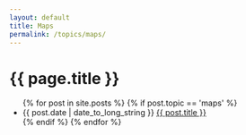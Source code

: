 ```yaml
---
layout: default
title: Maps
permalink: /topics/maps/
---
```


<h1>{{ page.title }}</h1>

<ul class="spaced_list">
  {% for post in site.posts %}
    {% if post.topic == 'maps' %}
      <li>
        {{ post.date | date_to_long_string }} <a href="{{ post.url }}">{{ post.title }}</a>
      </li>
    {% endif %}
  {% endfor %}
</ul>